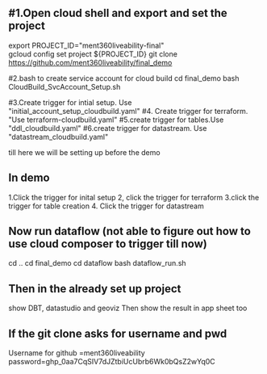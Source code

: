 #1.Open cloud shell  and export and set the project
--------------------------------------------------

export PROJECT_ID="ment360liveability-final"   
gcloud config set project ${PROJECT_ID}
git clone https://github.com/ment360liveability/final_demo


#2.bash to create service account for cloud build
cd final_demo
bash CloudBuild_SvcAccount_Setup.sh

#3.Create trigger for intial setup. Use "initial_account_setup_cloudbuild.yaml"
#4. Create trigger for terraform. "Use terraform-cloudbuild.yaml"
#5.create trigger for tables.Use "ddl_cloudbuild.yaml"
#6.create trigger for datastream. Use "datastream_cloudbuild.yaml"

till here we will be setting up before the demo

In demo
----------
1.Click the trigger for inital setup
2, click the trigger for terraform
3.click the trigger for table creation
4. Click the trigger for datastream


Now run dataflow (not able to figure out how to use cloud composer to trigger till now)
--------------------
cd ..
cd final_demo
cd dataflow
bash dataflow_run.sh

Then in the already set up project
--------------------
show DBT, datastudio and geoviz
Then show the result in app sheet too


If the git clone asks for username and pwd
-----------------------------------------
Username for github =ment360liveability
password=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




